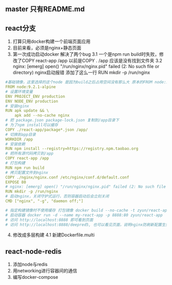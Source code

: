 ## master 只有README.md

## react分支 
1. 打算只用docker构建一个前端页面应用
2. 目前来看，必须是nginx+静态页面
3. 第一次成功启动docker 解决了两个bug
  3.1 一个是npm run build时失败，修改了COPY react-app /app 以前是COPY . /app 应该是没有找到文件夹
  3.2 nginx: [emerg] open() "/run/nginx/nginx.pid" failed (2: No such file or directory) nginx启动报错 添加了这么一行 RUN mkdir -p /run/nginx
```yml
#基础镜像，这里选择的这个node 是因为build之后占用空间没有那么大 原本的FROM node:11 镜像过大
FROM node:9.2.1-alpine
# 设置环境变量
ENV PROJECT_ENV production
ENV NODE_ENV production
# 安装nginx
RUN apk update && \
    apk add --no-cache nginx 
# 把 package.json package-lock.json 复制到/app目录下
# 为了npm install可以缓存
COPY ./react-app/package*.json /app/
# 切换到app目录
WORKDIR /app
# 安装依赖
RUN npm install --registry=https://registry.npm.taobao.org
# 把所有源代码拷贝到/app
COPY react-app /app
# 打包构建
RUN npm run build
# 拷贝配置文件到nginx
COPY ./nginx/nginx.conf /etc/nginx/conf.d/default.conf
EXPOSE 80
# nginx: [emerg] open() "/run/nginx/nginx.pid" failed (2: No such file or directory)
RUN mkdir -p /run/nginx
# 启动nginx，关闭守护式运行，否则容器启动后会立刻关闭
CMD ["nginx", "-g", "daemon off;"]

# 指定构建镜像时不使用缓存 打包镜像 docker build --no-cache -t zyun/react-app .
# 启动容器 docker run -d --name my-react-app -p 8888:80 zyun/react-app
# 访问 http://localhost:8888 即可看到页面
# 访问 http://localhost:8888/deepred5, 也可以看见页面，说明nginx防刷新配置生效了！
```
4. 修改成多层构建
   4.1 新建Dockerfile.multi


  

## react-node-redis
1. 添加node与redis
2. 用networking进行容器间的通信
3. 编写docker-compose